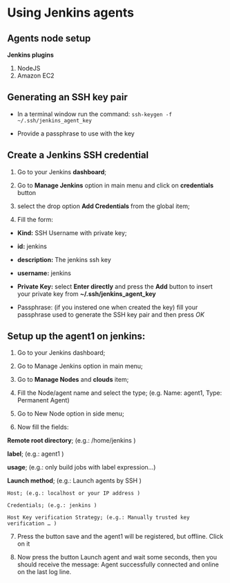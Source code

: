 # Using Jenkins agents

## Agents node setup
**Jenkins plugins**
1. NodeJS
2. Amazon EC2


## Generating an SSH key pair
- In a terminal window run the command: `ssh-keygen -f ~/.ssh/jenkins_agent_key`

- Provide a passphrase to use with the key

## Create a Jenkins SSH credential
1. Go to your Jenkins **dashboard**;

2. Go to **Manage Jenkins** option in main menu and click on **credentials** button
3. select the drop option **Add Credentials** from the global item;

4. Fill the form:

  - **Kind:** SSH Username with private key;

  - **id:** jenkins

  - **description:** The jenkins ssh key

  - **username:** jenkins

  - **Private Key:** select **Enter directly** and press the **Add** button to insert your private key from **~/.ssh/jenkins_agent_key**

  - Passphrase: (if you instered one when created the key) fill your passphrase used to generate the SSH key pair and then press *OK*

## Setup up the agent1 on jenkins:
1. Go to your Jenkins dashboard;

2. Go to Manage Jenkins option in main menu;

3. Go to **Manage Nodes** and **clouds** item;
4. Fill the Node/agent name and select the type; (e.g. Name: agent1, Type: Permanent Agent)

5. Go to New Node option in side menu;

6. Now fill the fields:

  **Remote root directory**; (e.g.: /home/jenkins )

  **label**; (e.g.: agent1 )

  **usage**; (e.g.: only build jobs with label expression…​)

  **Launch method**; (e.g.: Launch agents by SSH )

    Host; (e.g.: localhost or your IP address )

    Credentials; (e.g.: jenkins )

    Host Key verification Strategy; (e.g.: Manually trusted key verification …​ )

7. Press the button save and the agent1 will be registered, but offline. Click on it

8. Now press the button Launch agent and wait some seconds, then you should receive
the message: Agent successfully connected and online on the last log line.